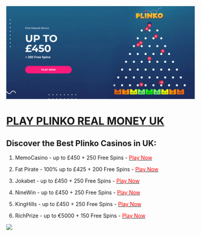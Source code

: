 <!DOCTYPE html>
<html lang="en">
<head>
    <meta charset="UTF-8">
    <meta name="viewport" content="width=device-width, initial-scale=1.0">
    <title>Plinko Real Money UK</title>
</head>
<body>
<a rel="nofollow" href="https://ventut.com/spFFnwhb"> 
    <img src="https://github.com/plinko-uk/plinko-real-money/blob/main/image.png">
</a>

<h1><a rel="nofollow" href="https://ventut.com/spFFnwhb">PLAY PLINKO REAL MONEY UK</a></h1>
<h2> Discover the Best Plinko Casinos in UK: </h2>

1) MemoCasino - up to £450 + 250 Free Spins - 
   <a href="https://ventut.com/spFFnwhb" rel="nofollow">
       <span style="color:red">Play Now</span>
   </a>

2) Fat Pirate - 100% up to £425 + 200 Free Spins - 
   <a href="https://ventut.com/RNML39hb" rel="nofollow">
       <span style="color:red">Play Now</span>
   </a>

3) Jokabet - up to £450 + 250 Free Spins - 
   <a href="https://ventut.com/PrJHGWcY" rel="nofollow">
       <span style="color:red">Play Now</span>
   </a>

4) NineWin - up to £450 + 250 Free Spins - 
   <a href="https://ventut.com/JD5wrvf7" rel="nofollow">
       <span style="color:red">Play Now</span>
   </a>

5) KingHills - up to £450 + 250 Free Spins - 
   <a href="https://ventut.com/7HchYDDv" rel="nofollow">
       <span style="color:red">Play Now</span>
   </a>

6) RichPrize - up to €5000 + 150 Free Spins - 
   <a href="https://ventut.com/WyF81NDD" rel="nofollow">
       <span style="color:red">Play Now</span>
   </a>

<a rel="nofollow" href="https://ventut.com/spFFnwhb"> 
    <img src="https://static.vecteezy.com/system/resources/thumbnails/035/753/221/small_2x/video-play-button-icon-for-graphic-design-logo-web-site-social-media-mobile-app-ui-illustration-png.png">
</a>
</body>
</html>
